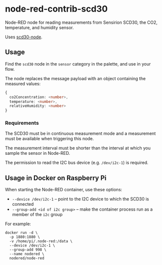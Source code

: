 # node-red-contrib-scd30

Node-RED node for reading measurements from Sensirion SCD30, the CO2, temperature, and humidity sensor.

Uses [scd30-node](https://github.com/rsmeral/scd30-node).

## Usage

Find the `scd30` node in the `sensor` category in the palette, and use in your flow.

The node replaces the message payload with an object containing the measured values:
```typescript
{
  co2Concentration: <number>,
  temperature: <number>,
  relativeHumidity: <number>
}
```

### Requirements

The SCD30 must be in continuous measurement mode and a measurement must be available when triggering this node.

The measurement interval must be shorter than the interval at which you sample the sensor in Node-RED.

The permission to read the I2C bus device (e.g. `/dev/i2c-1`) is required.

## Usage in Docker on Raspberry Pi

When starting the Node-RED container, use these options:
* `--device /dev/i2c-1` – point to the I2C device to which the SCD30 is connected
* `--group-add <id of i2c group>` – make the container process run as a member of the `i2c` group

For example:
```
docker run -d \
  -p 1880:1880 \
  -v /home/pi/.node-red:/data \
  --device /dev/i2c-1 \
  --group-add 998 \
  --name nodered \
  nodered/node-red
```

